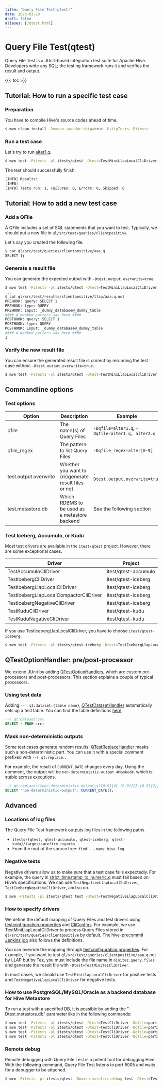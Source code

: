```yaml
---
title: "Query File Test(qtest)"
date: 2025-03-28
draft: false
aliases: [/qtest.html]
---
```


<!---
  Licensed to the Apache Software Foundation (ASF) under one
  or more contributor license agreements.  See the NOTICE file
  distributed with this work for additional information
  regarding copyright ownership.  The ASF licenses this file
  to you under the Apache License, Version 2.0 (the
  "License"); you may not use this file except in compliance
  with the License.  You may obtain a copy of the License at

  http://www.apache.org/licenses/LICENSE-2.0

  Unless required by applicable law or agreed to in writing,
  software distributed under the License is distributed on an
  "AS IS" BASIS, WITHOUT WARRANTIES OR CONDITIONS OF ANY
  KIND, either express or implied.  See the License for the
  specific language governing permissions and limitations
  under the License. -->

# Query File Test(qtest)

Query File Test is a JUnit-based integration test suite for Apache Hive. Developers write any SQL; the testing framework runs it and verifies the result and output.

{{< toc >}}

## Tutorial: How to run a specific test case

### Preparation

You have to compile Hive's source codes ahead of time.

```sh
$ mvn clean install -Dmaven.javadoc.skip=true -DskipTests -Pitests
```

### Run a test case

Let's try to run [alter1.q](https://github.com/apache/hive/blob/master/ql/src/test/queries/clientpositive/alter1.q).

```sh
$ mvn test -Pitests -pl itests/qtest -Dtest=TestMiniLlapLocalCliDriver -Dqfile=alter1.q
```

The test should successfully finish.

```sh
[INFO] Results:
[INFO]
[INFO] Tests run: 1, Failures: 0, Errors: 0, Skipped: 0
```

## Tutorial: How to add a new test case

### Add a QFile

A QFile includes a set of SQL statements that you want to test. Typically, we should put a new file in `ql/src/test/queries/clientpositive`.

Let's say you created the following file.

```sh
$ cat ql/src/test/queries/clientpositive/aaa.q
SELECT 1;
```

### Generate a result file

You can generate the expected output with `-Dtest.output.overwrite=true`.

```sh
$ mvn test -Pitests -pl itests/qtest -Dtest=TestMiniLlapLocalCliDriver -Dtest.output.overwrite=true -Dqfile=aaa.q
...
$ cat ql/src/test/results/clientpositive/llap/aaa.q.out
PREHOOK: query: SELECT 1
PREHOOK: type: QUERY
PREHOOK: Input: _dummy_database@_dummy_table
#### A masked pattern was here ####
POSTHOOK: query: SELECT 1
POSTHOOK: type: QUERY
POSTHOOK: Input: _dummy_database@_dummy_table
#### A masked pattern was here ####
1
```

### Verify the new result file

You can ensure the generated result file is correct by rerunning the test case without `-Dtest.output.overwrite=true`.

```sh
$ mvn test -Pitests -pl itests/qtest -Dtest=TestMiniLlapLocalCliDriver -Dqfile=aaa.q
```

## Commandline options

### Test options

| Option | Description | Example |
|-|-|-|
| qfile | The name(s) of Query Files | `-Dqfile=alter1.q`, `-Dqfile=alter1.q, alter2.q` |
| qfile_regex | The pattern to list Query Files | `-Dqfile_regex=alter[0-9]` |
| test.output.overwrite | Whether you want to (re)generate result files or not | `-Dtest.output.overwrite=true` |
| test.metastore.db | Which RDBMS to be used as a metastore backend | See the following section |

### Test Iceberg, Accumulo, or Kudu

Most test drivers are available in the `itest/qtest` project. However, there are some exceptional cases.

| Driver | Project |
|-|-|
| TestAccumuloCliDriver | itest/qtest-accumulo |
| TestIcebergCliDriver | itest/qtest-iceberg |
| TestIcebergLlapLocalCliDriver | itest/qtest-iceberg |
| TestIcebergLlapLocalCompactorCliDriver | itest/qtest-iceberg |
| TestIcebergNegativeCliDriver | itest/qtest-iceberg |
| TestKuduCliDriver | itest/qtest-kudu |
| TestKuduNegativeCliDriver | itest/qtest-kudu |

If you use TestIcebergLlapLocalCliDriver, you have to choose `itest/qtest-iceberg`.

```sh
$ mvn test -Pitests -pl itests/qtest-iceberg -Dtest=TestIcebergLlapLocalCliDriver -Dqfile_regex=iceberg_bucket_map_join_8
```

## QTestOptionHandler: pre/post-processor

We extend JUnit by adding [QTestOptionHandlers](https://github.com/apache/hive/blob/master/itests/util/src/main/java/org/apache/hadoop/hive/ql/qoption/QTestOptionHandler.java), which are custom pre-processors and post-processors. This section explains a couple of typical processors.

### Using test data

Adding `--! qt:dataset:{table name}`, [QTestDatasetHandler](https://github.com/apache/hive/blob/master/itests/util/src/main/java/org/apache/hadoop/hive/ql/dataset/QTestDatasetHandler.java) automatically sets up a test table. You can find the table definitions [here](https://github.com/apache/hive/tree/master/data/files/datasets).

```sql
--! qt:dataset:src
SELECT * FROM src;
```

### Mask non-deterministic outputs

Some test cases generate random results. [QTestReplaceHandler](https://github.com/apache/hive/blob/master/itests/util/src/main/java/org/apache/hadoop/hive/ql/qoption/QTestReplaceHandler.java) masks such a non-deterministic part. You can use it with a special comment prefixed with `--! qt:replace:`.

For example, the result of `CURRENT_DATE` changes every day. Using the comment, the output will be `non-deterministic-output #Masked#`, which is stable across executions.

```sql
--! qt:replace:/(non-deterministic-output\s)[0-9]{4}-[0-9]{2}-[0-9]{2}/$1#Masked#/
SELECT 'non-deterministic-output', CURRENT_DATE();
```

## Advanced

### Locations of log files

The Query File Test framework outputs log files in the following paths.

- `itests/{qtest, qtest-accumulo, qtest-iceberg, qtest-kudu}/target/surefire-reports`
- From the root of the source tree: `find . -name hive.log`

### Negative tests

Negative drivers allow us to make sure that a test case fails expectedly. For example, the query in [strict_timestamp_to_numeric.q](https://github.com/apache/hive/blob/master/ql/src/test/queries/clientnegative/strict_timestamp_to_numeric.q) must fail based on Hive’s specifications. We can use `TestNegativeLlapLocalCliDriver`, `TestIcebergNegativeCliDriver`, and so on.

```sh
$ mvn -Pitests -pl itests/qtest test -Dtest=TestNegativeLlapLocalCliDriver -Dqfile=strict_timestamp_to_numeric.q
```

### How to specify drivers

We define the default mapping of Query Files and test drivers using [testconfiguration.properties](https://github.com/apache/hive/blob/master/itests/src/test/resources/testconfiguration.properties) and [CliConfigs](https://github.com/apache/hive/blob/master/itests/util/src/main/java/org/apache/hadoop/hive/cli/control/CliConfigs.java). For example, we use TestMiniLlapLocalCliDriver to process Query Files stored in `ql/src/test/queries/clientpositive` by default. [The hive-precommit Jenkins job](https://ci.hive.apache.org/blue/organizations/jenkins/hive-precommit/activity) also follows the definitions.

You can override the mapping through [testconfiguration.properties](https://github.com/apache/hive/blob/master/itests/src/test/resources/testconfiguration.properties). For example, if you want to test `ql/src/test/queries/clientpositive/aaa.q` not by LLAP but by Tez, you must include the file name in `minitez.query.files` and generate the result file with `-Dtest=TestMiniTezCliDriver`.

In most cases, we should use `TestMiniLlapLocalCliDriver` for positive tests and `TestNegativeLlapLocalCliDriver` for negative tests.

### How to use PostgreSQL/MySQL/Oracle as a backend database for Hive Metastore

To run a test with a specified DB, it is possible by adding the "-Dtest.metastore.db" parameter like in the following commands:

```sh
$ mvn test -Pitests -pl itests/qtest -Dtest=TestCliDriver -Dqfile=partition_params_postgres.q -Dtest.metastore.db=postgres
$ mvn test -Pitests -pl itests/qtest -Dtest=TestCliDriver -Dqfile=partition_params_postgres.q -Dtest.metastore.db=mssql
$ mvn test -Pitests -pl itests/qtest -Dtest=TestCliDriver -Dqfile=partition_params_postgres.q -Dtest.metastore.db=mysql
$ mvn test -Pitests -pl itests/qtest -Dtest=TestCliDriver -Dqfile=partition_params_postgres.q -Dtest.metastore.db=oracle -Ditest.jdbc.jars=/path/to/your/god/damn/oracle/jdbc/driver/ojdbc6.jar
```

### Remote debug

Remote debugging with Query File Test is a potent tool for debugging Hive. With the following command, Query File Test listens to port 5005 and waits for a debugger to be attached.

```sh
$ mvn -Pitests -pl itests/qtest -Dmaven.surefire.debug test -Dtest=TestMiniLlapLocalCliDriver -Dqfile=<test>.q
```
